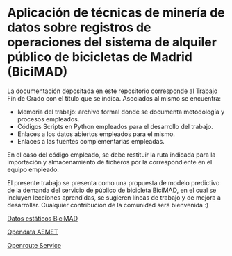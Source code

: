 # Aplicación de técnicas de minería de datos sobre registros de operaciones del sistema de alquiler público de bicicletas de Madrid (BiciMAD)
La documentación depositada en este repositorio corresponde al Trabajo Fin de Grado con el título que se indica. Asociados al mismo se encuentra:
  - Memoria del trabajo: archivo formal donde se documenta metodología y procesos empleados.
  - Códigos Scripts en Python empleados para el desarrollo del trabajo.
  - Enlaces a los datos abiertos empleados para el mismo.
  - Enlaces a las fuentes complementarias empleadas.
  
  En el caso del código empleado, se debe restituir la ruta indicada para la importación y almacenamiento de ficheros por la correspondiente en el equipo empleado.
  
  El presente trabajo se presenta como una propuesta de modelo predictivo de la demanda del servicio de público de bicicleta BiciMAD, en el cual se incluyen lecciones aprendidas, se sugieren líneas de trabajo y de mejora a desarrollar. Cualquier contribución de la comunidad será bienvenida :)


[Datos estáticos BiciMAD](https://opendata.emtmadrid.es/Datos-estaticos/Datos-generales-(1))

[Opendata AEMET](https://opendata.aemet.es/centrodedescargas/inicio)

[Openroute Service](https://openrouteservice.org/)

